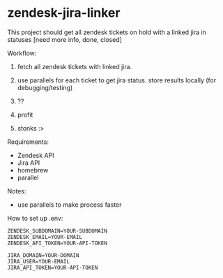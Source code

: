 # zendesk-jira-linker

This project should get all zendesk tickets on hold with a linked jira in statuses [need more info, done, closed]

Workflow:

1. fetch all zendesk tickets with linked jira.

2. use parallels for each ticket to get jira status. store results locally (for debugging/testing)

3. ??

4. profit

5. stonks :>

Requirements:

* Zendesk API
* Jira API
* homebrew
* parallel

Notes:

* use parallels to make process faster

How to set up .env:

```
ZENDESK_SUBDOMAIN=YOUR-SUBDOMAIN
ZENDESK_EMAIL=YOUR-EMAIL
ZENDESK_API_TOKEN=YOUR-API-TOKEN

JIRA_DOMAIN=YOUR-DOMAIN
JIRA_USER=YOUR-EMAIL
JIRA_API_TOKEN=YOUR-API-TOKEN
```